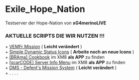 # Exile_Hope_Nation
Testserver der Hope-Nation von <b>xG4merinoLIVE</b>

<h3><b>AKTUELLE SCRIPTS DIE WIR NUTZEN !!!</b></h3>
+ <a href="http://www.exilemod.com/topic/66-a3_vemf_reloaded-by-it07" target="_blank">VEMFr Mission</a> ( <b>Leicht verändert</b> )
<br>+ <a href="http://www.exilemod.com/topic/19519-release-simple-dynamic-status-icons" target="_blank">Simple Dynamic Status Icons</a> ( <b>Arbeite noch an neue Icons</b> )
<br>+ <a href="http://www.exilemod.com/topic/11296-xm8-app-brama-cookbook-updated" target="_blank">[BRAma] Cookbook</a> im XM8 <b>als APP</b> zu finden
<br>+ <a href="http://www.exilemod.com/topic/13687-scarcode-server-info-menu" target="_blank">[scarCODE] Server Info Menu</a> im XM8 <b>als APP</b> zu finden
<br>+ <a href="http://www.exilemod.com/topic/61-dms-defents-mission-system" target="_blank">DMS - Defent's Mission System</a> ( <b>Leicht verändert</b> )
<br>+ . . . .

